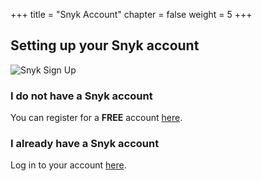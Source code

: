 +++
title = "Snyk Account"
chapter = false
weight = 5
+++

## Setting up your Snyk account

![Snyk Sign Up](../../images/workshop-snyk-login.png)


### I do not have a Snyk account

You can register for a __FREE__ account [here](https://app.snyk.io/signup/?utm_medium=Partner&utm_source=Atlassian&utm_campaign=Bitbucket-cloud-promo-Q1-2020).

### I already have a Snyk account

Log in to your account [here](https://app.snyk.io/signup/?utm_medium=Partner&utm_source=Atlassian&utm_campaign=Bitbucket-cloud-promo-Q1-2020).

